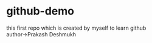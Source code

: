 # github-demo
this first repo which is created by myself to learn github
<br> author->Prakash Deshmukh
